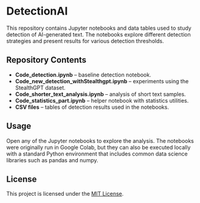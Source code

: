 # DetectionAI

This repository contains Jupyter notebooks and data tables used to study detection of AI-generated text. The notebooks explore different detection strategies and present results for various detection thresholds.

## Repository Contents
- **Code_detection.ipynb** – baseline detection notebook.
- **Code_new_detection_withStealthgpt.ipynb** – experiments using the StealthGPT dataset.
- **Code_shorter_text_analysis.ipynb** – analysis of short text samples.
- **Code_statistics_part.ipynb** – helper notebook with statistics utilities.
- **CSV files** – tables of detection results used in the notebooks.

## Usage
Open any of the Jupyter notebooks to explore the analysis. The notebooks were originally run in Google Colab, but they can also be executed locally with a standard Python environment that includes common data science libraries such as pandas and numpy.

## License

This project is licensed under the [MIT License](LICENSE).
